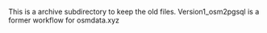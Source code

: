 This is a archive subdirectory to keep the old files.
Version1_osm2pgsql is a former workflow for osmdata.xyz
